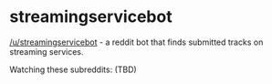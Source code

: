 # streamingservicebot
[/u/streamingservicebot](https://old.reddit.com/user/streamingservicebot) - a reddit bot that finds submitted tracks on streaming services.

Watching these subreddits: (TBD)
